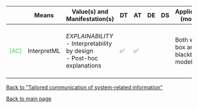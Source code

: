 |       | Means  | Value(s) and Manifestation(s)| DT|AT | DE | DS | Application (model) | Approach | Visual elements | Additional details
| ----------- |  --------------------------- | ---------------  |------------------------------|-------------| ----------------------|----------------------|----------------------------|--------------------|------------------------|--------------------------------- |
<span style="color:#50C878">[AC]</span> | InterpretML| *EXPLAINABILITY* <br> - Interpretability by design<br> - Post-hoc explanations  |✅ |✅ | | | Both white box and blackbox models| || - Bar charts <br> - Line charts<br> - Decision trees  | 

[Back to "Tailored communication of system-related information"](../Table3A.md)

[Back to main page](../index.md)